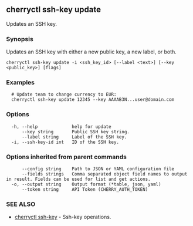 ## cherryctl ssh-key update

Updates an SSH key.

### Synopsis

Updates an SSH key with either a new public key, a new label, or both.

```
cherryctl ssh-key update -i <ssh_key_id> [--label <text>] [--key <public_key>] [flags]
```

### Examples

```
  # Update team to change currency to EUR:
  cherryctl ssh-key update 12345 --key AAAAB3N...user@domain.com
```

### Options

```
  -h, --help             help for update
      --key string       Public SSH key string.
      --label string     Label of the SSH key.
  -i, --ssh-key-id int   ID of the SSH key.
```

### Options inherited from parent commands

```
      --config string    Path to JSON or YAML configuration file
      --fields strings   Comma separated object field names to output in result. Fields can be used for list and get actions.
  -o, --output string    Output format (*table, json, yaml)
      --token string     API Token (CHERRY_AUTH_TOKEN)
```

### SEE ALSO

* [cherryctl ssh-key](cherryctl_ssh-key.md)	 - Ssh-key operations.

